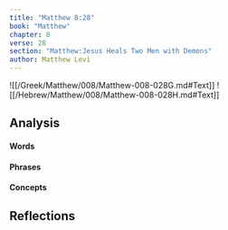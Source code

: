 ```yaml
---
title: "Matthew 8:28"
book: "Matthew"
chapter: 8
verse: 28
section: "Matthew:Jesus Heals Two Men with Demons"
author: Matthew Levi
---
```

![[/Greek/Matthew/008/Matthew-008-028G.md#Text]]
![[/Hebrew/Matthew/008/Matthew-008-028H.md#Text]]

## Analysis

#### Words

#### Phrases

#### Concepts

## Reflections
